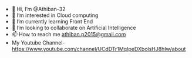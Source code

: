 - 👋 Hi, I’m @Athiban-32
- 👀 I’m interested in Cloud computing 
- 🌱 I’m currently learning Front End
- 💞️ I’m looking to collaborate on Artificial Intelligence 
- 📫 How to reach me athiban.p2015@gmail.com 
- My Youtube Channel-https://www.youtube.com/channel/UCdDTr1MqIpeDXbolsHJ8hlw/about

<!---
Athiban-32/Athiban-32 is a ✨ special ✨ repository because its `README.md` (this file) appears on your GitHub profile.
You can click the Preview link to take a look at your changes.
--->
